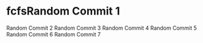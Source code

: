 # fcfsRandom Commit 1
Random Commit 2
Random Commit 3
Random Commit 4
Random Commit 5
Random Commit 6
Random Commit 7

